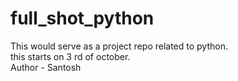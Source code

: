 # full_shot_python
This would serve as a project repo related to python.
<br>
this starts on 3 rd of october.
<br>
Author - Santosh
